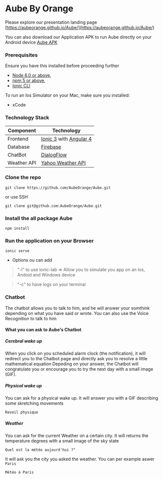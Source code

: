 # Aube By Orange

Please explore our presentation landing page
[https://aubeorange.github.io/Aube/](https://aubeorange.github.io/Aube/)

You can also download our Application APK to run Aube directly on your Android device
[Aube APK](https://github.com/AubeOrange/Aube/releases)

### Prerequisites
Ensure you have this installed before proceeding further
- [Node 6.0 or above](https://nodejs.org/en/),  
- [npm 5 or above](https://www.npmjs.com/get-npm),   
- [Ionic CLI](https://ionicframework.com/getting-started)

To run an Ios Simulator on your Mac, make sure you installed:
- xCode


### Technology Stack
Component         | Technology
---               | ---
Frontend          | [Ionic 3](https://ionicframework.com) with [Angular 4](https://angular.io/)
Database| [Firebase](https://firebase.google.com/)
ChatBot     | [DialogFlow](https://dialogflow.com/)
Weather API      | [Yahoo Weather API](https://developer.yahoo.com/weather/)
 
### Clone the repo
```
git clone https://github.com/AubeOrange/Aube.git
```
or use SSH

```
git clone git@github.com:AubeOrange/Aube.git
```

### Install the all package Aube
```
npm install
```

### Run the application on your Browser
```
ionic serve
```
- Options ou can add 

> "-l" to use ionic-lab => Allow you to simulate you app on an Ios, Andoid and Windows device

> "-c" to have logs on your terminal

### Chatbot 

The chatbot allows you to talk to him, and he will answer your somthink depending on what you have said or wrote.
You can also use the Voice Recognition to talk to him

#### What you can ask to Aube's Chatbot

##### Cerebral wake up
When you click on you scheduled alarm clock (the notification), it will redirect you to the Chatbot page and directly ask you to resolve a little mathematical equation
Depeding on your answer, the Chatbot will congratulate you or encourage you to try the next day with a small image (GIF).

##### Physical wake up
You can ask for a physical wake up.
It will answer you with a GIF describing some skretching movements

```
Reveil physique
```


##### Weather
You can ask for the current Weather on a certain city.
It will returns the temperature degrees with a small image of the sky state
```
Quel est la météo aujourd'hui ?"
```
It will ask you the city you asked the weather. You can per example aswer ```Paris```

```
Météo à Paris
```
